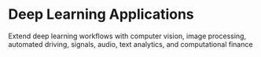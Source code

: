 # **Deep Learning Applications**

Extend deep learning workflows with computer vision, image processing, automated driving, signals, audio, text analytics, and computational finance
